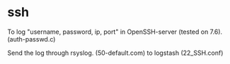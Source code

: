 # ssh
To log "username, password, ip, port" in OpenSSH-server (tested on 7.6). (auth-passwd.c)

Send the log through rsyslog. (50-default.com) to logstash (22_SSH.conf)
